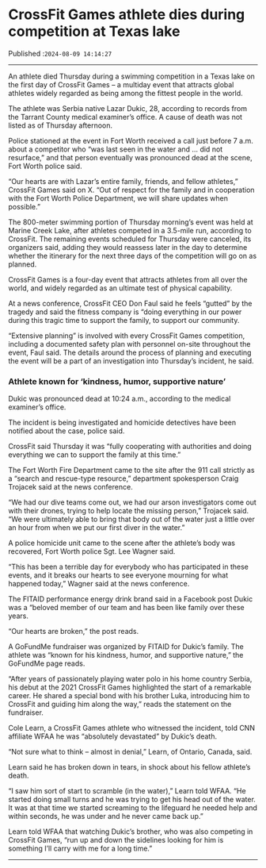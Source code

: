 # CrossFit Games athlete dies during competition at Texas lake

Published :`2024-08-09 14:14:27`

---

An athlete died Thursday during a swimming competition in a Texas lake on the first day of CrossFit Games – a multiday event that attracts global athletes widely regarded as being among the fittest people in the world.

The athlete was Serbia native Lazar Dukic, 28, according to records from the Tarrant County medical examiner’s office. A cause of death was not listed as of Thursday afternoon.

Police stationed at the event in Fort Worth received a call just before 7 a.m. about a competitor who “was last seen in the water and … did not resurface,” and that person eventually was pronounced dead at the scene, Fort Worth police said.

“Our hearts are with Lazar’s entire family, friends, and fellow athletes,” CrossFit Games said on X. “Out of respect for the family and in cooperation with the Fort Worth Police Department, we will share updates when possible.”

The 800-meter swimming portion of Thursday morning’s event was held at Marine Creek Lake, after athletes competed in a 3.5-mile run, according to CrossFit. The remaining events scheduled for Thursday were canceled, its organizers said, adding they would reassess later in the day to determine whether the itinerary for the next three days of the competition will go on as planned.

CrossFit Games is a four-day event that attracts athletes from all over the world, and widely regarded as an ultimate test of physical capability.

At a news conference, CrossFit CEO Don Faul said he feels “gutted” by the tragedy and said the fitness company is “doing everything in our power during this tragic time to support the family, to support our community.

“Extensive planning” is involved with every CrossFit Games competition, including a documented safety plan with personnel on-site throughout the event, Faul said. The details around the process of planning and executing the event will be a part of an investigation into Thursday’s incident, he said.

### Athlete known for ‘kindness, humor, supportive nature’

Dukic was pronounced dead at 10:24 a.m., according to the medical examiner’s office.

The incident is being investigated and homicide detectives have been notified about the case, police said.

CrossFit said Thursday it was “fully cooperating with authorities and doing everything we can to support the family at this time.”

The Fort Worth Fire Department came to the site after the 911 call strictly as a “search and rescue-type resource,” department spokesperson Craig Trojacek said at the news conference.

“We had our dive teams come out, we had our arson investigators come out with their drones, trying to help locate the missing person,” Trojacek said. “We were ultimately able to bring that body out of the water just a little over an hour from when we put our first diver in the water.”

A police homicide unit came to the scene after the athlete’s body was recovered, Fort Worth police Sgt. Lee Wagner said.

“This has been a terrible day for everybody who has participated in these events, and it breaks our hearts to see everyone mourning for what happened today,” Wagner said at the news conference.

The FITAID performance energy drink brand said in a Facebook post Dukic was a “beloved member of our team and has been like family over these years.

“Our hearts are broken,” the post reads.

A GoFundMe fundraiser was organized by FITAID for Dukic’s family. The athlete was “known for his kindness, humor, and supportive nature,” the GoFundMe page reads.

“After years of passionately playing water polo in his home country Serbia, his debut at the 2021 CrossFit Games highlighted the start of a remarkable career. He shared a special bond with his brother Luka, introducing him to CrossFit and guiding him along the way,” reads the statement on the fundraiser.

Cole Learn, a CrossFit Games athlete who witnessed the incident, told CNN affiliate WFAA he was “absolutely devastated” by Dukic’s death.

“Not sure what to think – almost in denial,” Learn, of Ontario, Canada, said.

Learn said he has broken down in tears, in shock about his fellow athlete’s death.

“I saw him sort of start to scramble (in the water),” Learn told WFAA. “He started doing small turns and he was trying to get his head out of the water. It was at that time we started screaming to the lifeguard he needed help and within seconds, he was under and he never came back up.”

Learn told WFAA that watching Dukic’s brother, who was also competing in CrossFit Games, “run up and down the sidelines looking for him is something I’ll carry with me for a long time.”

---

